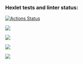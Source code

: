 ### Hexlet tests and linter status:
[![Actions Status](https://github.com/stas-yefimov/python-project-lvl1/workflows/hexlet-check/badge.svg)](https://github.com/stas-yefimov/python-project-lvl1/actions)

<a href="https://codeclimate.com/github/stas-yefimov/python-project-lvl1/maintainability"><img src="https://api.codeclimate.com/v1/badges/c2b6caba85a363ddb972/maintainability" /></a>

<a href="https://asciinema.org/a/1dl1h9FViumSt8P6izeyMOLIf" target="_blank"><img src="https://asciinema.org/a/1dl1h9FViumSt8P6izeyMOLIf.svg" /></a>

<a href="https://asciinema.org/a/NKqftVaxWYd0Rjk5aSFS6VUH3" target="_blank"><img src="https://asciinema.org/a/NKqftVaxWYd0Rjk5aSFS6VUH3.svg" /></a>

<a href="https://asciinema.org/a/fLEiYg2Xl0n1IOUOXcZPFDmYc" target="_blank"><img src="https://asciinema.org/a/fLEiYg2Xl0n1IOUOXcZPFDmYc.svg" /></a>
